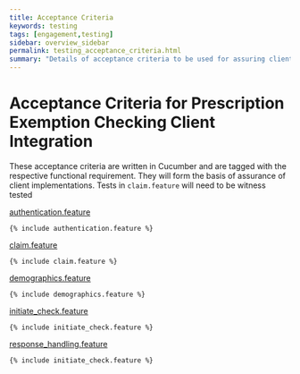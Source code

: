 ```yaml
---
title: Acceptance Criteria
keywords: testing
tags: [engagement,testing]
sidebar: overview_sidebar
permalink: testing_acceptance_criteria.html
summary: "Details of acceptance criteria to be used for assuring client implementations"
---
```

# Acceptance Criteria for Prescription Exemption Checking Client Integration #

These acceptance criteria are written in Cucumber and are tagged with the respective functional requirement. 
They will form the basis of assurance of client implementations. Tests in `claim.feature` will need to be witness tested

[authentication.feature](_includes/authentication.feature)
```cucumber
{% include authentication.feature %}
```

[claim.feature](_includes/claim.feature)
```cucumber
{% include claim.feature %}
```

[demographics.feature](_includes/demographics.feature)
```cucumber
{% include demographics.feature %}
```

[initiate_check.feature](_includes/initiate_check.feature)
```cucumber
{% include initiate_check.feature %}
```

[response_handling.feature](_includes/response_handling.feature)
```cucumber
{% include initiate_check.feature %}
```